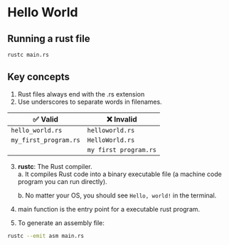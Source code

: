 # Hello World

## Running a rust file
```bash
rustc main.rs
```

## Key concepts

1. Rust files always end with the .rs extension
2. Use underscores to separate words in filenames.

| ✅ **Valid**                | ❌ **Invalid**             |
|-------------------------|-------------------------|
| `hello_world.rs`        | `helloworld.rs`         |
| `my_first_program.rs`   | `HelloWorld.rs`         |
|                         | `my first program.rs`   |

3. **rustc**: The Rust compiler.  
    a. It compiles Rust code into a binary executable file (a machine code program you can run directly).  
    
    b. No matter your OS, you should see `Hello, world!` in the terminal.

2. main function is the entry point for a executable rust program.

3. To generate an assembly file:
```bash
rustc --emit asm main.rs
```

